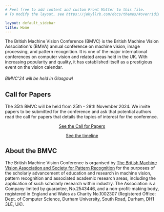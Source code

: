 ```yaml
---
# Feel free to add content and custom Front Matter to this file.
# To modify the layout, see https://jekyllrb.com/docs/themes/#overriding-theme-defaults

layout: default_sidebar
title: Home
---
```


The British Machine Vision Conference (BMVC) is the British Machine Vision Association's (BMVA) annual conference on machine vision, image processing, and pattern recognition. It is one of the major international conferences on computer vision and related areas held in the UK. With increasing popularity and quality, it has established itself as a prestigious event on the vision calendar.


<div class="alert mt-3 alert-info" style="">

<h6>BMVC'24 will be held in Glasgow!</h6>

</div>


## Call for Papers

The 35th BMVC will be held from 25th - 28th November 2024. We invite papers to be submitted for the conference and ask that potential authors read the call for papers that details the topics of interest for the conference.

<!-- [call for papers]({{site.baseurl}}{% link calls/call-for-papers.md %}) -->

<div class="row no-gutters pt-0 d-xs-block {%comment%}d-xl-none{%endcomment%}">
    <div class="mb-1 pl-2 pr-2 mx-auto mx-sm-left col-xs-auto">
        <p style="text-align: center;"><a class="btn btn-primary" role="button" href="{{site.baseurl}}{% link calls/call-for-papers.md %}">See the Call for Papers</a></p>
    </div>
    <div class="mb-1 pl-2 pr-2 mx-auto mx-sm-left col-xs-auto">
        <p style="text-align: center;"><a class="btn btn-primary" role="button" href="{{site.baseurl}}{% link dates.md %}">See the timeline</a></p>
    </div>
</div>

<!--
## Information for Authors

Please could prospective authors for BMVC papers read through the [instructions for authors]({{site.baseurl}}{% link authors/submit-your-paper.md %}) page that provides details on the requirements and formatting for paper submissions. 
All papers will be submitted through **TBC**.
-->

<!--
In addition to reviewing the information on paper formatting (including typesetting style files for PDFLaTeX), page counts, and supplemental material, please can all authors ensure that they are familiar with the policies on: dual submission, conflicts & double-blind review, publicity & social media, and authors making themselves available to review. In addition to the [instructions for authors]({{site.baseurl}}{% link authors/submit-your-paper.md %}), there is also a page on [Frequently Asked Questions (FAQ)]({{site.baseurl}}{% link authors/faq.md %}) that should be consulted in the first instance before contacting the programme committee.

<div class="row no-gutters pt-0 d-xs-block {%comment%}d-xl-none{%endcomment%}">
    
    <div class="mb-1 pl-2 pr-2 mx-auto mx-sm-left col-xs-auto">
        <p style="text-align: center;"><a class="btn btn-primary" role="button" href="{{site.baseurl}}{% link authors/submit-your-paper.md %}">Instructions for authors</a></p>
    </div>
    
    <div class="mb-1 pl-2 pr-2 mx-auto mx-sm-left col-xs-auto">
        <p style="text-align: center;"><a class="btn btn-primary" role="button" href="{{site.baseurl}}{% link authors/faq.md %}">Please check the FAQ</a></p>
    </div>
</div>
-->

## About the BMVC

The British Machine Vision Conference is organised by [The British Machine Vision Association and Society for Pattern Recognition](https://britishmachinevisionassociation.github.io/) for the purposes of the scholarly advancement of education and research in machine vision, pattern recognition and associated academic research areas, including the application of such scholarly research within industry. The Association is a Company limited by guarantee, No.2543446, and a non-profit-making body, registered in England and Wales as Charity No.1002307 (Registered Office: Dept. of Computer Science, Durham University, South Road, Durham, DH1 3LE, UK).
